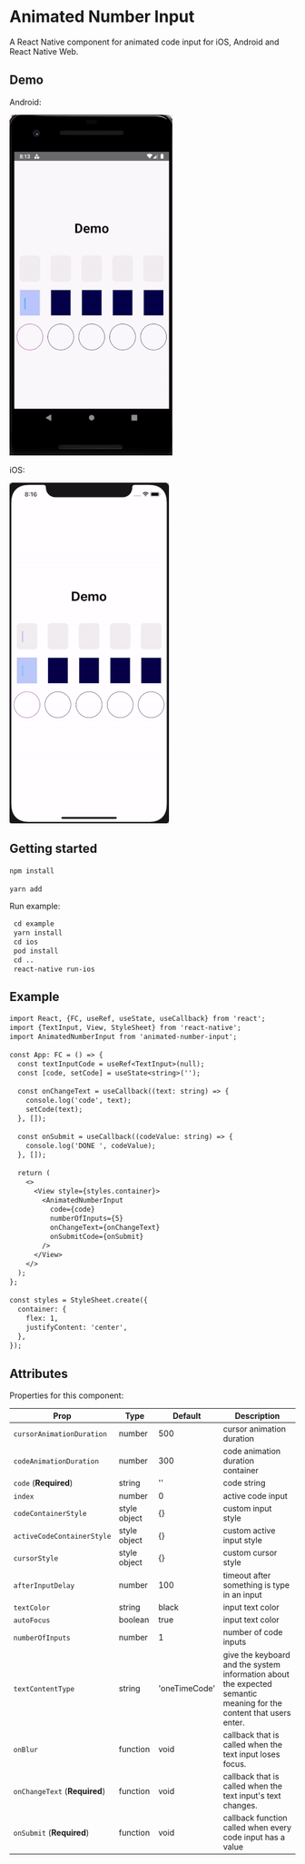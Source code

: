 # Animated Number Input

A React Native component for animated code input for iOS, Android and React Native Web.

## Demo

Android: 

![](android.gif)

iOS:

![](ios.gif)

## Getting started

```
npm install

yarn add
```

Run example:

```
 cd example
 yarn install
 cd ios
 pod install
 cd ..
 react-native run-ios
```

## Example


```
import React, {FC, useRef, useState, useCallback} from 'react';
import {TextInput, View, StyleSheet} from 'react-native';
import AnimatedNumberInput from 'animated-number-input';

const App: FC = () => {
  const textInputCode = useRef<TextInput>(null);
  const [code, setCode] = useState<string>('');

  const onChangeText = useCallback((text: string) => {
    console.log('code', text);
    setCode(text);
  }, []);

  const onSubmit = useCallback((codeValue: string) => {
    console.log('DONE ', codeValue);
  }, []);

  return (
    <>
      <View style={styles.container}>
        <AnimatedNumberInput
          code={code}
          numberOfInputs={5}
          onChangeText={onChangeText}
          onSubmitCode={onSubmit}
        />
      </View>
    </>
  );
};

const styles = StyleSheet.create({
  container: {
    flex: 1,
    justifyContent: 'center',
  },
});
```

## Attributes

Properties for this component:  

| Prop                          | Type         | Default | Description                                                 |
| ----------------------------- | ------------ | ------- | ----------------------------------------------------------- |
| `cursorAnimationDuration`     | number       | 500     | cursor animation duration                                   |
| `codeAnimationDuration`       | number       | 300     | code animation duration container                           |
| `code` (**Required**)         | string       | ''      | code string                                                 |
| `index`                       | number       | 0       | active code input                                           |
| `codeContainerStyle`          | style object | {}      | custom input style                                          |
| `activeCodeContainerStyle`    | style object | {}      | custom active input style                                   |
| `cursorStyle`                 | style object | {}      | custom cursor style                                         |
| `afterInputDelay`             | number       | 100     | timeout after something is type in an input                 |
| `textColor`                   | string       | black   | input text color                                            |
| `autoFocus`                   | boolean      | true    | input text color                                            |
| `numberOfInputs`              | number       | 1       | number of code inputs                                       |
| `textContentType`             | string       | 'oneTimeCode'  | give the keyboard and the system information about the expected semantic meaning for the content that users enter.  |
| `onBlur`                      | function     | void    | callback that is called when the text input loses focus.    |
| `onChangeText` (**Required**) | function     | void    | callback that is called when the text input's text changes. |
| `onSubmit` (**Required**)     | function     | void    | callback function called when every code input has a value  |
